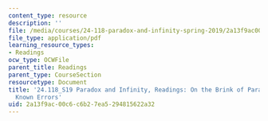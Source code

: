 ```yaml
---
content_type: resource
description: ''
file: /media/courses/24-118-paradox-and-infinity-spring-2019/2a13f9ac00c6c6b27ea5294815622a32_MIT24_118S19_Errors.pdf
file_type: application/pdf
learning_resource_types:
- Readings
ocw_type: OCWFile
parent_title: Readings
parent_type: CourseSection
resourcetype: Document
title: '24.118_S19 Paradox and Infinity, Readings: On the Brink of Paradox: List of
  Known Errors'
uid: 2a13f9ac-00c6-c6b2-7ea5-294815622a32
---
```

